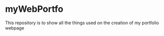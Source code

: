 # myWebPortfo
This repository is to show all the things used on the creation of my portfolio webpage
